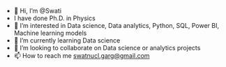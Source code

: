 - 👋 Hi, I’m @Swati
- I have done Ph.D. in Physics
- 👀 I’m interested in Data science, Data analytics, Python, SQL, Power BI, Machine learning models
- 🌱 I’m currently learning Data science
- 💞️ I’m looking to collaborate on Data science or analytics projects
- 📫 How to reach me swatnucl.garg@gmail.com

<!---
SwatiGarg90/SwatiGarg90 is a ✨ special ✨ repository because its `README.md` (this file) appears on your GitHub profile.
You can click the Preview link to take a look at your changes.
--->
